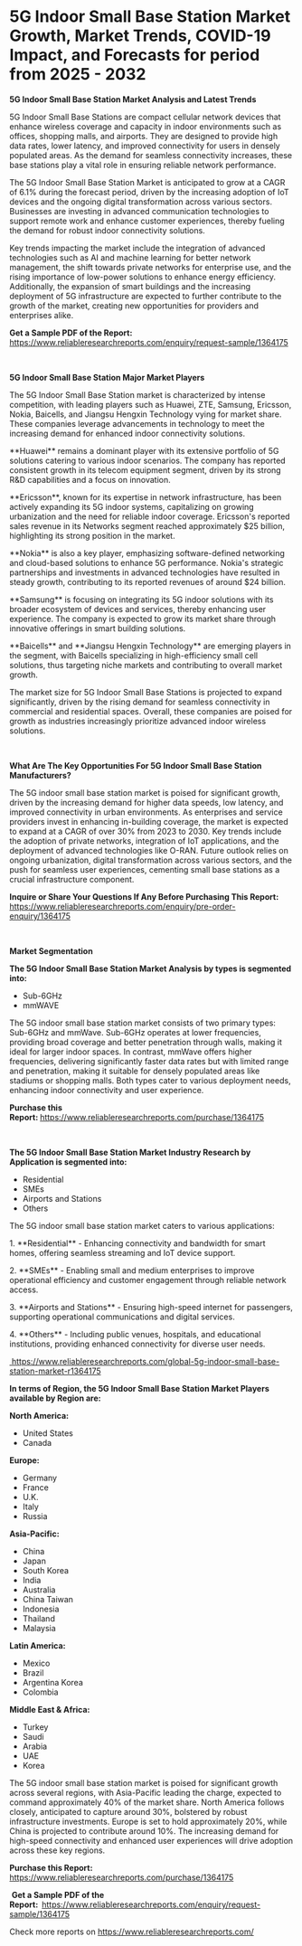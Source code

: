 <p><h1>5G Indoor Small Base Station Market Growth, Market Trends, COVID-19 Impact, and Forecasts for period from 2025 - 2032</h1></p><p><strong>5G Indoor Small Base Station Market Analysis and Latest Trends</strong></p>
<p><p>5G Indoor Small Base Stations are compact cellular network devices that enhance wireless coverage and capacity in indoor environments such as offices, shopping malls, and airports. They are designed to provide high data rates, lower latency, and improved connectivity for users in densely populated areas. As the demand for seamless connectivity increases, these base stations play a vital role in ensuring reliable network performance.</p><p>The 5G Indoor Small Base Station Market is anticipated to grow at a CAGR of 6.1% during the forecast period, driven by the increasing adoption of IoT devices and the ongoing digital transformation across various sectors. Businesses are investing in advanced communication technologies to support remote work and enhance customer experiences, thereby fueling the demand for robust indoor connectivity solutions.</p><p>Key trends impacting the market include the integration of advanced technologies such as AI and machine learning for better network management, the shift towards private networks for enterprise use, and the rising importance of low-power solutions to enhance energy efficiency. Additionally, the expansion of smart buildings and the increasing deployment of 5G infrastructure are expected to further contribute to the growth of the market, creating new opportunities for providers and enterprises alike.</p></p>
<p><strong>Get a Sample PDF of the Report:&nbsp;</strong> <a href="https://www.reliableresearchreports.com/enquiry/request-sample/1364175?utm_campaign=2146&utm_medium=2&utm_source=Github&utm_content=ia&utm_term=13022025&utm_id=5g-indoor-small-base-station">https://www.reliableresearchreports.com/enquiry/request-sample/1364175</a></p>
<p>&nbsp;</p>
<p><strong>5G Indoor Small Base Station Major Market Players</strong></p>
<p><p>The 5G Indoor Small Base Station market is characterized by intense competition, with leading players such as Huawei, ZTE, Samsung, Ericsson, Nokia, Baicells, and Jiangsu Hengxin Technology vying for market share. These companies leverage advancements in technology to meet the increasing demand for enhanced indoor connectivity solutions.</p><p>**Huawei** remains a dominant player with its extensive portfolio of 5G solutions catering to various indoor scenarios. The company has reported consistent growth in its telecom equipment segment, driven by its strong R&D capabilities and a focus on innovation.</p><p>**Ericsson**, known for its expertise in network infrastructure, has been actively expanding its 5G indoor systems, capitalizing on growing urbanization and the need for reliable indoor coverage. Ericsson's reported sales revenue in its Networks segment reached approximately $25 billion, highlighting its strong position in the market.</p><p>**Nokia** is also a key player, emphasizing software-defined networking and cloud-based solutions to enhance 5G performance. Nokia's strategic partnerships and investments in advanced technologies have resulted in steady growth, contributing to its reported revenues of around $24 billion.</p><p>**Samsung** is focusing on integrating its 5G indoor solutions with its broader ecosystem of devices and services, thereby enhancing user experience. The company is expected to grow its market share through innovative offerings in smart building solutions.</p><p>**Baicells** and **Jiangsu Hengxin Technology** are emerging players in the segment, with Baicells specializing in high-efficiency small cell solutions, thus targeting niche markets and contributing to overall market growth.</p><p>The market size for 5G Indoor Small Base Stations is projected to expand significantly, driven by the rising demand for seamless connectivity in commercial and residential spaces. Overall, these companies are poised for growth as industries increasingly prioritize advanced indoor wireless solutions.</p></p>
<p>&nbsp;</p>
<p><strong>What Are The Key Opportunities For 5G Indoor Small Base Station Manufacturers?</strong></p>
<p><p>The 5G indoor small base station market is poised for significant growth, driven by the increasing demand for higher data speeds, low latency, and improved connectivity in urban environments. As enterprises and service providers invest in enhancing in-building coverage, the market is expected to expand at a CAGR of over 30% from 2023 to 2030. Key trends include the adoption of private networks, integration of IoT applications, and the deployment of advanced technologies like O-RAN. Future outlook relies on ongoing urbanization, digital transformation across various sectors, and the push for seamless user experiences, cementing small base stations as a crucial infrastructure component.</p></p>
<p><strong>Inquire or Share Your Questions If Any Before Purchasing This Report:</strong> <a href="https://www.reliableresearchreports.com/enquiry/pre-order-enquiry/1364175?utm_campaign=2146&utm_medium=2&utm_source=Github&utm_content=ia&utm_term=13022025&utm_id=5g-indoor-small-base-station">https://www.reliableresearchreports.com/enquiry/pre-order-enquiry/1364175</a></p>
<p>&nbsp;</p>
<p><strong>Market Segmentation</strong></p>
<p><strong>The 5G Indoor Small Base Station Market Analysis by types is segmented into:</strong></p>
<p><ul><li>Sub-6GHz</li><li>mmWAVE</li></ul></p>
<p><p>The 5G indoor small base station market consists of two primary types: Sub-6GHz and mmWave. Sub-6GHz operates at lower frequencies, providing broad coverage and better penetration through walls, making it ideal for larger indoor spaces. In contrast, mmWave offers higher frequencies, delivering significantly faster data rates but with limited range and penetration, making it suitable for densely populated areas like stadiums or shopping malls. Both types cater to various deployment needs, enhancing indoor connectivity and user experience.</p></p>
<p><strong>Purchase this Report:&nbsp;</strong><a href="https://www.reliableresearchreports.com/purchase/1364175?utm_campaign=2146&utm_medium=2&utm_source=Github&utm_content=ia&utm_term=13022025&utm_id=5g-indoor-small-base-station">https://www.reliableresearchreports.com/purchase/1364175</a></p>
<p>&nbsp;</p>
<p><strong>The 5G Indoor Small Base Station Market Industry Research by Application is segmented into:</strong></p>
<p><ul><li>Residential</li><li>SMEs</li><li>Airports and Stations</li><li>Others</li></ul></p>
<p><p>The 5G indoor small base station market caters to various applications: </p><p>1. **Residential** - Enhancing connectivity and bandwidth for smart homes, offering seamless streaming and IoT device support.</p><p>2. **SMEs** - Enabling small and medium enterprises to improve operational efficiency and customer engagement through reliable network access. </p><p>3. **Airports and Stations** - Ensuring high-speed internet for passengers, supporting operational communications and digital services.</p><p>4. **Others** - Including public venues, hospitals, and educational institutions, providing enhanced connectivity for diverse user needs.</p></p>
<p><a href="https://www.reliableresearchreports.com/global-5g-indoor-small-base-station-market-r1364175?utm_campaign=2146&utm_medium=2&utm_source=Github&utm_content=ia&utm_term=13022025&utm_id=5g-indoor-small-base-station">&nbsp;https://www.reliableresearchreports.com/global-5g-indoor-small-base-station-market-r1364175</a></p>
<p><strong>In terms of Region, the 5G Indoor Small Base Station Market Players available by Region are:</strong></p>
<p>
    <p> <strong> North America: </strong>
        <ul>
            <li>United States</li>
            <li>Canada</li>
        </ul>
        </p> 
    <p> <strong> Europe: </strong>
        <ul>
            <li>Germany</li>
            <li>France</li>
            <li>U.K.</li>
            <li>Italy</li>
            <li>Russia</li>
        </ul>
        </p> 
    <p> <strong> Asia-Pacific: </strong>
        <ul>
            <li>China</li>
            <li>Japan</li>
            <li>South Korea</li>
            <li>India</li>
            <li>Australia</li>
            <li>China Taiwan</li>
            <li>Indonesia</li>
            <li>Thailand</li>
            <li>Malaysia</li>
        </ul>
        </p> 
    <p> <strong> Latin America: </strong>
        <ul>
            <li>Mexico</li>
            <li>Brazil</li>
            <li>Argentina Korea</li>
            <li>Colombia</li>
        </ul>
        </p> 
    <p> <strong> Middle East & Africa: </strong>
        <ul>
            <li>Turkey</li>
            <li>Saudi</li>
            <li>Arabia</li>
            <li>UAE</li>
            <li>Korea</li>
        </ul>
    </p>
    </p>
<p><p>The 5G indoor small base station market is poised for significant growth across several regions, with Asia-Pacific leading the charge, expected to command approximately 40% of the market share. North America follows closely, anticipated to capture around 30%, bolstered by robust infrastructure investments. Europe is set to hold approximately 20%, while China is projected to contribute around 10%. The increasing demand for high-speed connectivity and enhanced user experiences will drive adoption across these key regions.</p></p>
<p><strong>Purchase this Report: </strong><a href="https://www.reliableresearchreports.com/purchase/1364175?utm_campaign=2146&utm_medium=2&utm_source=Github&utm_content=ia&utm_term=13022025&utm_id=5g-indoor-small-base-station">https://www.reliableresearchreports.com/purchase/1364175</a></p>
<p>&nbsp;<strong>Get a Sample PDF of the Report:&nbsp;&nbsp;</strong><a href="https://www.reliableresearchreports.com/enquiry/request-sample/1364175?utm_campaign=2146&utm_medium=2&utm_source=Github&utm_content=ia&utm_term=13022025&utm_id=5g-indoor-small-base-station">https://www.reliableresearchreports.com/enquiry/request-sample/1364175</a></p>
<p><strong></strong></p>
<p>Check more reports on <a href="https://www.reliableresearchreports.com/?utm_campaign=2146&utm_medium=2&utm_source=Github&utm_content=ia&utm_term=13022025&utm_id=5g-indoor-small-base-station">https://www.reliableresearchreports.com/</a></p>